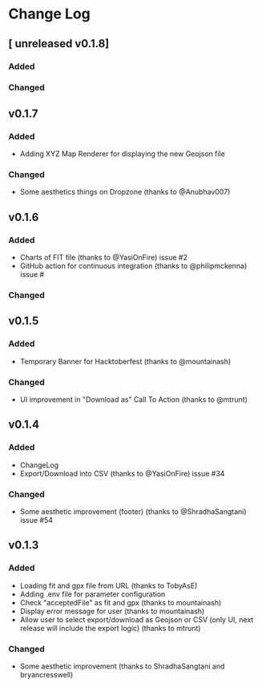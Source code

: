 # Change Log

## [ unreleased v0.1.8]

### Added

### Changed

## v0.1.7

### Added

- Adding XYZ Map Renderer for displaying the new Geojson file

### Changed

- Some aesthetics things on Dropzone (thanks to @Anubhav007)

## v0.1.6

### Added

- Charts of FIT file (thanks to @YasiOnFire) issue #2
- GitHub action for continuous integration (thanks to @philipmckenna) issue #

### Changed

## v0.1.5

### Added

- Temporary Banner for Hacktoberfest (thanks to @mountainash)

### Changed

- UI improvement in "Download as" Call To Action (thanks to @mtrunt)

## v0.1.4

### Added

- ChangeLog
- Export/Download into CSV (thanks to @YasiOnFire) issue #34

### Changed

- Some aesthetic improvement (footer) (thanks to @ShradhaSangtani) issue #54

## v0.1.3

### Added

- Loading fit and gpx file from URL (thanks to TobyAsE)
- Adding .env file for parameter configuration
- Check "acceptedFile" as fit and gpx (thanks to mountainash)
- Display error message for user (thanks to mountainash)
- Allow user to select export/download as Geojson or CSV (only UI, next release will include the export logic) (thanks to mtrunt)

### Changed

- Some aesthetic improvement (thanks to ShradhaSangtani and bryancresswell)
